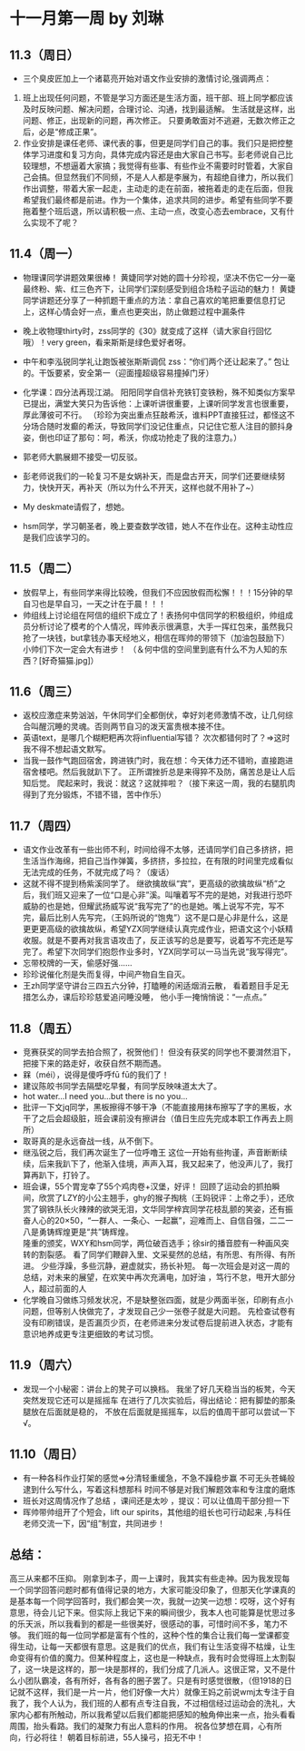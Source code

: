 # 十一月第一周 by 刘琳 

## 11.3（周日） 
- 三个臭皮匠加上一个诸葛亮开始对语文作业安排的激情讨论,强调两点： 
1. 班上出现任何问题，不管是学习方面还是生活方面，班干部、班上同学都应该及时反映问题、解决问题，合理讨论、沟通，找到最适解。 生活就是这样，出问题、修正，出现新的问题，再次修正。 只要勇敢面对不逃避，无数次修正之后，必是“修成正果”。 
2. 作业安排是课任老师、课代表的事，但更是同学们自己的事。我们只是把控整体学习进度和复习方向，具体完成内容还是由大家自己书写。彭老师说自己比较理想，不想逼着大家搞；我觉得有些事、有些作业不需要时时管着，大家自己会搞。但显然我们不同频，不是人人都是李展为，有超绝自律力，所以我们作出调整，带着大家一起走，主动走的走在前面，被拖着走的走在后面，但我希望我们最终都是前进。作为一个集体，追求共同的进步。希望有些同学不要拖着整个班后退，所以请积极一点、主动一点，改变心态去embrace，又有什么实现不了呢？ 

## 11.4（周一） 
- 物理课同学讲题效果很棒！ 
黄婕同学对她的圆十分珍视，坚决不伤它一分一毫 
最终粉、紫、红三色齐下，让同学们深刻感受到组合场粒子运动的魅力！ 
黄婕同学讲题还分享了一种抓题干重点的方法：拿自己喜欢的笔把重要信息打记上，这样心情会好一点，重点也更突出，防止做题过程中漏条件
- 晚上收物理thirty时，zss同学的《30》就变成了这样（请大家自行回忆哦）！very green，看来斯斯是绿色爱好者呀。 
- 中午和李泓锐同学礼让跑饭被张斯斯调侃 
zss：“你们两个还让起来了。” 
包让的。干饭要紧，安全第一（迎面撞超级容易撞掉门牙）

- 化学课：四分法再现江湖。 
阳阳同学自信补充铁钉变铁粉，殊不知类似方案早已提出，满堂大笑只为告诉他：上课听讲很重要，上课听同学发言也很重要，厚此薄彼可不行。
（珍珍为突出重点狂敲希沃，谁料PPT直接狂过，都怪这不分场合随时发癫的希沃，导致同学们没记住重点，只记住它惹人注目的颤抖身姿，倒也印证了那句：呵，希沃，你成功抢走了我的注意力。）

- 郭老师大鹏展翅不接受一切反驳。 
- 彭老师说我们的一轮复习不是女娲补天，而是盘古开天，同学们还要继续努力，快快开天，再补天（所以为什么不开天，这样也就不用补了~） 
- My deskmate请假了，想她。 
- hsm同学，学习朝圣者，晚上要查数学改错，她人不在作业在。这种主动性应是我们应该学习的。 

## 11.5（周二） 
- 放假早上，有些同学来得比较晚，但我们不应因放假而松懈！！！15分钟的早自习也是早自习，一天之计在于晨！！！
- 帅组线上讨论组在阿信的组织下成立了！表扬何中信同学的积极组织，帅组成员分析讨论了模考的个人情况，晖帅表示很满意，大手一挥红包来，虽然我只抢了一块钱，but拿钱办事天经地义，相信在晖帅的带领下（加油包鼓励下）小帅们下次一定会大有进步！ 
（＆何中信的空间里到底有什么不为人知的东西？<a>[好奇猫猫.jpg]</a>） 

## 11.6（周三） 
- 返校应激症来势汹汹，午休同学们全都倒伏，幸好刘老师激情不改，让几何综合叫醒沉睡的灵魂。否则两节自习的泼天富贵根本接不住。 
- 英语text，是哪几个糊粑粑再次将influential写错？  次次都错何时了？⇒这时我不得不想起语文默写。 
- 当我一鼓作气跑回宿舍，跨进铁门时，我在想：今天体力还不错哟，直接跑进宿舍楼吧。然后我就趴下了。
正所谓挫折总是来得猝不及防，痛苦总是让人后知后觉。
爬起来时，我说：就这？这就摔啦？（接下来这一周，我的右腿肌肉得到了充分锻炼，不错不错，苦中作乐） 
 
## 11.7（周四） 
- 语文作业改革有一些出师不利，时间给得不太够，还请同学们自己多挤挤，把生活当作海绵，把自己当作弹簧，多挤挤，多拉拉，在有限的时间里完成看似无法完成的任务，不就完成了吗？（废话） 
- 这就不得不提到杨紫溪同学了。
继欲擒故纵“宾”，更高级的欲擒故纵“桥”之后，我们班又迎来了一位“口是心非”溪。叫嚷着写不完的是她，对我进行恐吓威胁的也是她，但耀武扬威写说“我写完了”的也是她。嘴上说写不完，写不完，最后比别人先写完，（王妈所说的“饱鬼”）这不是口是心非是什么，这是更更更高级的欲擒故纵，希望YZX同学继续认真完成作业，把语文这个小妖精收服。就是不要再对我言语攻击了，反正该写的总是要写，说着写不完还是写完了。希望下次同学们抱怨作业多时，YZX同学可以一马当先说“我写得完”。 
- 忘带校牌的一天，偷感好强…… 
- 珍珍说催化剂是失而复得，中间产物自生自灭。 
- 王zh同学坚守讲台三四五六分钟，打瞌睡的闲适烟消云散，
看着题目手足无措怎么办，课后珍珍慈爱追问睡没睡，
他小手一掩悄悄说：“一点点。” 

## 11.8（周五） 
- 竞赛获奖的同学去拍合照了，祝贺他们！ 
但没有获奖的同学也不要潸然泪下，把接下来的路走好，收获自然不期而遇。 
- 槑（méi），说得是傻呼呼fū fū的我们了！ 
- 建议陈皎书同学去隔壁吃早餐，有同学反映味道太大了。 
- hot water...I need you...but there is no you... 
- 批评一下文jq同学，黑板擦得不够干净（不能直接用抹布擦写了字的黑板，水干了之后会超级脏，班会课前没有擦讲台（值日生应先完成本职工作再去上厕所） 
- 取哥真的是永远奋战一线，从不倒下。 
- 继泓锐之后，我们再次诞生了一位呼噜王 
这位一开始有些拘谨，声音断断续续，后来我趴下了，他渐入佳境，声声入耳，我又起来了，他没声儿了，我打算再趴下，打铃了。 
- 班会课，55个胃宠幸了55个鸡肉卷+汉堡，好评！ 
回顾了运动会的抓拍瞬间，欣赏了LZY的小公主翘手，ghy的猴子掏桃（王妈锐评：上帝之手），还欣赏了钢铁队长火辣辣的欲哭无泪，文华同学梓宾同学花枝乱颤的笑姿，还有振奋人心的20×50，“一群人、一条心、一起赢”，迎难而上、自信自强，二二一八是勇铸辉煌更是“共”铸辉煌。                                  
隆重的颁奖，WXY和hsm同学，两位破百选手；徐sir的播音腔有一种画风突转的割裂感。
看了同学们鞭辟入里、文采斐然的总结，有所思、有所得、有所进。  少些浮躁，多些沉静，避虚就实，扬长补短。
每一次班会是对这一周的总结，对未来的展望，在欢笑中再次充满电，加好油 ，笃行不怠，甩开大部分人，超过前面的人
- 化学晚自习做练习频发状况，不是缺整张四面，就是少两面半张，印刷有点小问题，但等别人快做完了，才发现自己少一张卷子就是大问题。 
先检查试卷有没有印刷错误，是否漏页少页，在老师进来分发试卷后提前进入状态，才能有意识地养成更专注更细致的考试习惯。 

## 11.9（周六） 
 
- 发现一个小秘密：讲台上的凳子可以换档。 
我坐了好几天稳当当的板凳，今天突然发现它还可以是摇摇车 
在进行了几次实验后，得出结论：把有脚垫的那条腿放在后面就是稳的， 不放在后面就是摇摇车，以后的值周干部可以尝试一下√。 

## 11.10（周日） 
- 有一种各科作业打架的感觉⇒分清轻重缓急，不急不躁稳步赢 
不可无头苍蝇般逮到什么写什么，写着这科想那科 
时间不够是对我们解题效率和专注度的磨炼 
- 班长对这周情况作了总结 ，课间还是太吵 ，提议：可以让值周干部分担一下
- 晖帅带帅组开了个短会，lift our spirits，其他组的组长也可行动起来 ,与科任老师交流一下，因“组”制宜，共同进步！ 

## 总结： 
高三从来都不压抑。 
刚拿到本子，周一上课时，我其实有些走神。因为我发现每一个同学回答问题时都有值得记录的地方，大家可能没印象了，但那天化学课真的是基本每一个同学回答时，我们都会笑一次，我就一边笑一边想：哎呀，这个好有意思，待会儿记下来。但实际上我记下来的瞬间很少，我本人也可能算是忧思过多的乐天派，所以我看到的都是一些很美好，很感动的事，可惜时间不多，笔力不够。 
我们班的每一位同学都是富有个性的，这种个性的集合让我们每一堂课都变得生动，让每一天都很有意思。这是我们的优点，我们有让生活变得不枯燥，让生命变得有价值的魔力。但某种程度上，这也是一种缺点，我有时会觉得班上太割裂了，这一块是这样的，那一块是那样的，我们分成了几派人。这很正常，又不是什么小团队霸凌，各有所好，各有各的圈子罢了。只是有时感觉很散，（但1918的日记就不这样，我们是一片一片，他们好像一大片）就像王妈之前说wmj太专注于自我了，我个人认为，我们班的人都有点专注自我，不过相信经过运动会的洗礼，大家内心都有所触动，所以我希望以后我们都能把感知的触角伸出来一点，抬头看看周围，抬头看路。我们的凝聚力有出人意料的作用。 
祝各位梦想在肩，心有所向，行必将往！ 
朝着目标前进，55人操弓，招无不中！ 

